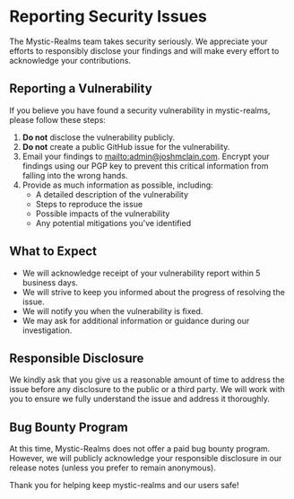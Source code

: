 # Reporting Security Issues

The Mystic-Realms team takes security seriously. We appreciate your efforts to responsibly disclose your findings and will make every effort to acknowledge your contributions.

## Reporting a Vulnerability

If you believe you have found a security vulnerability in mystic-realms, please follow these steps:

1. **Do not** disclose the vulnerability publicly.
2. **Do not** create a public GitHub issue for the vulnerability.
3. Email your findings to [mailto:admin@joshmclain.com](admin@joshmclain.com). Encrypt your findings using our PGP key to prevent this critical information from falling into the wrong hands.
4. Provide as much information as possible, including:
   - A detailed description of the vulnerability
   - Steps to reproduce the issue
   - Possible impacts of the vulnerability
   - Any potential mitigations you've identified

## What to Expect

- We will acknowledge receipt of your vulnerability report within 5 business days.
- We will strive to keep you informed about the progress of resolving the issue.
- We will notify you when the vulnerability is fixed.
- We may ask for additional information or guidance during our investigation.

## Responsible Disclosure

We kindly ask that you give us a reasonable amount of time to address the issue before any disclosure to the public or a third party. We will work with you to ensure we fully understand the issue and address it thoroughly.

## Bug Bounty Program

At this time, Mystic-Realms does not offer a paid bug bounty program. However, we will publicly acknowledge your responsible disclosure in our release notes (unless you prefer to remain anonymous).

Thank you for helping keep mystic-realms and our users safe!
